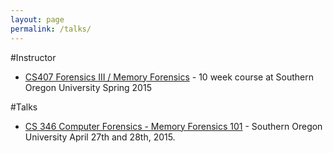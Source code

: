 ```yaml
---
layout: page
permalink: /talks/
---
```


#Instructor

- [CS407 Forensics III / Memory Forensics](/cs407/) - 10 week course at Southern Oregon University Spring 2015

#Talks

- [CS 346 Computer Forensics - Memory Forensics 101](/resources/cs346/cs346.html) - Southern Oregon University April 27th and 28th, 2015. 

